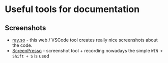 # Useful tools for documentation

## Screenshots

- [ray.so](https://ray.so/) - this web / VSCode tool creates really nice screenshots about the code.
- [ScreenPresso](https://www.screenpresso.com/) - screenshot tool + recording nowadays the simple `WIN + Shift + S` is used
